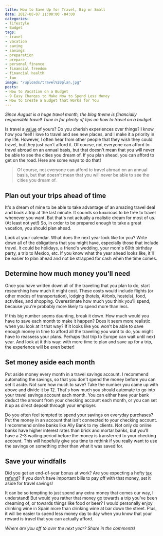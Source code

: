 ```yaml
---
title: How to Save Up for Travel, Big or Small
date: 2017-08-07 11:00:00 -04:00
categories:
- lifestyle
- Budget
tags:
- travel
- vacation
- saving
- savings
- preparation
- prepare
- personal finance
- financial freedom
- financial health
- fun
image: "/uploads/travel%20plan.jpg"
posts:
- How to Vacation on a Budget
- 9 Easy Changes to Make Now to Spend Less Money
- How to Create a Budget that Works for You
---
```


*Since August is a huge travel month, the blog theme is financially responsible travel! Tune in for plenty of tips on how to travel on a budget.*

Is travel a [value](https://www.maggiegermano.com/blog/do-your-habits-and-values-align/) of yours? Do you cherish experiences over things? I know how you feel! I love to travel and see new places, and I make it a priority in my life. However, I often hear from other people that they wish they could travel, but they just can't afford it. Of course, not everyone can afford to travel abroad on an annual basis, but that doesn't mean that you will never be able to see the cities you dream of. If you plan ahead, you can afford to get on the road. Here are some ways to do that!

> Of course, not everyone can afford to travel abroad on an annual basis, but that doesn't mean that you will never be able to see the cities you dream of.

## Plan out your trips ahead of time

It's a dream of mine to be able to take advantage of an amazing travel deal and book a trip at the last minute. It sounds so luxurious to be free to travel whenever you want. But that's not actually a realistic dream for most of us. (At least not yet!) So, in order to be prepared enough to take a great vacation, you should plan ahead.

Look at your calendar. What does the next year look like for you? Write down all of the obligations that you might have, especially those that include travel. It could be holidays, a friend's wedding, your mom's 60th birthday party, a trip to Mexico, etc. If you know what the year ahead looks like, it'll be easier to plan ahead and not be strapped for cash when the time comes.

## Determine how much money you'll need

Once you have written down all of the traveling that you plan to do, start researching how much it might cost. These costs would include flights (or other modes of transportation), lodging (hotels, Airbnb, hostels), food, activities, and shopping. Overestimate how much you think you'll spend, because you're probably more likely to spend more than less. 

If this big number seems daunting, break it down. How much would you have to save each month to make it happen? Does it seem more realistic when you look at it that way? If it looks like you won't be able to save enough money in time to afford all the traveling you want to do, you might have to reassess your plans. Perhaps that trip to Europe can wait until next year. And look at it this way: with more time to plan and save up for a trip, the experience will be even better!

## Set money aside each month

Put aside money every month in a travel savings account.  I recommend automating the savings, so that you don't spend the money before you can set it aside. Not sure how much to save? Take the number you came up with above and divide it by 12. That's how much you should automate to go into your travel savings account each month. You can either have your bank deduct the amount from your checking account each month, or you can set it up as direct deposit through your employer.

Do you often feel tempted to spend your savings on everyday purchases? Put the money in an account that isn't connected to your checking account. I recommend online banks like Ally Bank to my clients. Not only do online banks have higher interest rates than brick and mortar banks, but you'll have a 2-3 waiting period before the money is transferred to your checking account. This will hopefully give you time to rethink if you really want to use the savings on something other than what it was saved for. 

## Save your windfalls

Did you get an end-of-year bonus at work? Are you expecting a hefty [tax refund](https://www.maggiegermano.com/blog/heres-how-you-should-use-your-tax-refund/)? If you don't have important bills to pay off with that money, set it aside for travel savings! 

It can be so tempting to just spend any extra money that comes our way, I understand! But would you rather that money go towards a trip you've been dreaming of, or towards things like food or beer? I would personally enjoy drinking wine in Spain more than drinking wine at bar down the street. Plus, it will be easier to spend less money day to day when you know that your reward is travel that you can actually afford.

*Where are you off to over the next year? Share in the comments!*